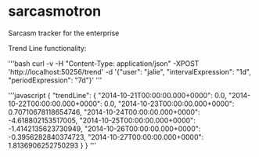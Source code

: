 sarcasmotron
============

Sarcasm tracker for the enterprise



Trend Line functionality:

'''bash
curl -v -H "Content-Type: application/json" -XPOST 'http://localhost:50256/trend' -d '{"user": "jalie", "intervalExpression": "1d", "periodExpression": "7d"}'
'''

'''javascript
{
    "trendLine": {
        "2014-10-21T00:00:00.000+0000": 0.0,
        "2014-10-22T00:00:00.000+0000": 0.0,
        "2014-10-23T00:00:00.000+0000": 0.70710678118654746,
        "2014-10-24T00:00:00.000+0000": -4.618802153517005,
        "2014-10-25T00:00:00.000+0000": -1.4142135623730949,
        "2014-10-26T00:00:00.000+0000": -0.3956282840374723,
        "2014-10-27T00:00:00.000+0000": 1.8136906252750293
    }
}
'''

